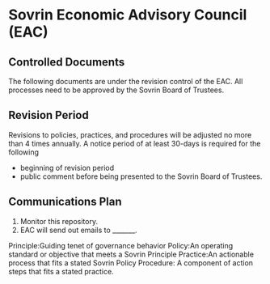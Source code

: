 # Sovrin Economic Advisory Council (EAC)

## Controlled Documents

The following documents are under the revision control of the EAC. All processes need to be approved by the Sovrin Board of Trustees.

## Revision Period

Revisions to policies, practices, and procedures will be adjusted no more than 4 times annually. A notice period of at least 30-days is required for the following

* beginning of revision period
* public comment before being presented to the Sovrin Board of Trustees.

## Communications Plan

1. Monitor this repository.
2. EAC will send out emails to _______.


Principle:Guiding tenet of governance behavior
Policy:An operating standard or objective that meets a Sovrin Principle
Practice:An actionable process that fits a stated Sovrin Policy
Procedure: A component of action steps that fits a stated practice.